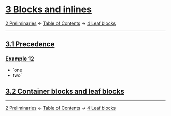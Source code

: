 # [3 Blocks and inlines](https://higuma.github.io/github-flabored-markdown/#blocks-and-inlines)

[2 Preliminaries](preliminaries.md)
← [Table of Contents](index.md) →
[4 Leaf blocks](leaf-blocks.md)

------------------------------------------------------------------------

## [3.1 Precedence](https://higuma.github.io/github-flabored-markdown/#precedence)

### [Example 12](https://higuma.github.io/github-flabored-markdown/#example-12)

- `one
- two`

## [3.2 Container blocks and leaf blocks](https://higuma.github.io/github-flabored-markdown/#container-blocks-and-leaf-blocks)

------------------------------------------------------------------------

[2 Preliminaries](preliminaries.md)
← [Table of Contents](index.md) →
[4 Leaf blocks](leaf-blocks.md)
